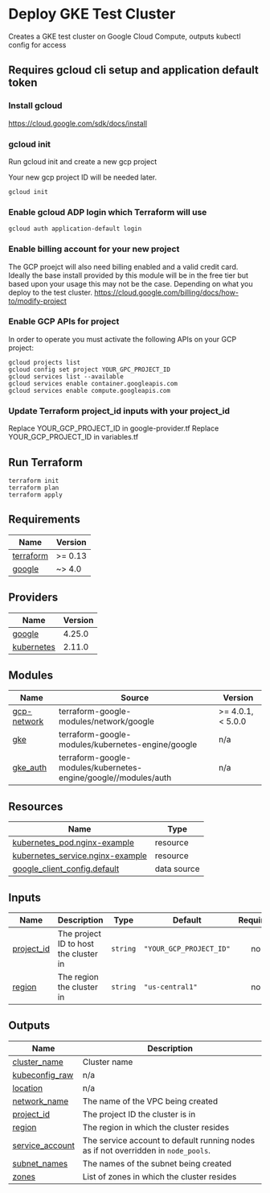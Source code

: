 # Deploy GKE Test Cluster 
 
Creates a GKE test cluster on Google Cloud Compute, outputs kubectl config for access

## Requires gcloud cli setup and application default token

### Install gcloud

https://cloud.google.com/sdk/docs/install

### gcloud init

Run gcloud init and create a new gcp project

Your new gcp project ID will be needed later.

```
gcloud init
```

### Enable gcloud ADP login which Terraform will use

```
gcloud auth application-default login
```

### Enable billing account for your new project

The GCP proejct will also need billing enabled and a valid credit card. Ideally the base install provided by this module will be in the free tier but based upon your usage this may not be the case. Depending on what you deploy to the test cluster. https://cloud.google.com/billing/docs/how-to/modify-project


### Enable GCP APIs for project

In order to operate you must activate the following APIs on your GCP project:

```
gcloud projects list
gcloud config set project YOUR_GPC_PROJECT_ID
gcloud services list --available
gcloud services enable container.googleapis.com
gcloud services enable compute.googleapis.com
```

### Update Terraform project_id inputs with your project_id

Replace YOUR_GCP_PROJECT_ID in google-provider.tf
Replace YOUR_GCP_PROJECT_ID in variables.tf


## Run Terraform
```
terraform init
terraform plan
terraform apply
```

<!-- BEGIN_TF_DOCS -->
## Requirements

| Name | Version |
|------|---------|
| <a name="requirement_terraform"></a> [terraform](#requirement\_terraform) | >= 0.13 |
| <a name="requirement_google"></a> [google](#requirement\_google) | ~> 4.0 |

## Providers

| Name | Version |
|------|---------|
| <a name="provider_google"></a> [google](#provider\_google) | 4.25.0 |
| <a name="provider_kubernetes"></a> [kubernetes](#provider\_kubernetes) | 2.11.0 |

## Modules

| Name | Source | Version |
|------|--------|---------|
| <a name="module_gcp-network"></a> [gcp-network](#module\_gcp-network) | terraform-google-modules/network/google | >= 4.0.1, < 5.0.0 |
| <a name="module_gke"></a> [gke](#module\_gke) | terraform-google-modules/kubernetes-engine/google | n/a |
| <a name="module_gke_auth"></a> [gke\_auth](#module\_gke\_auth) | terraform-google-modules/kubernetes-engine/google//modules/auth | n/a |

## Resources

| Name | Type |
|------|------|
| [kubernetes_pod.nginx-example](https://registry.terraform.io/providers/hashicorp/kubernetes/latest/docs/resources/pod) | resource |
| [kubernetes_service.nginx-example](https://registry.terraform.io/providers/hashicorp/kubernetes/latest/docs/resources/service) | resource |
| [google_client_config.default](https://registry.terraform.io/providers/hashicorp/google/latest/docs/data-sources/client_config) | data source |

## Inputs

| Name | Description | Type | Default | Required |
|------|-------------|------|---------|:--------:|
| <a name="input_project_id"></a> [project\_id](#input\_project\_id) | The project ID to host the cluster in | `string` | `"YOUR_GCP_PROJECT_ID"` | no |
| <a name="input_region"></a> [region](#input\_region) | The region the cluster in | `string` | `"us-central1"` | no |

## Outputs

| Name | Description |
|------|-------------|
| <a name="output_cluster_name"></a> [cluster\_name](#output\_cluster\_name) | Cluster name |
| <a name="output_kubeconfig_raw"></a> [kubeconfig\_raw](#output\_kubeconfig\_raw) | n/a |
| <a name="output_location"></a> [location](#output\_location) | n/a |
| <a name="output_network_name"></a> [network\_name](#output\_network\_name) | The name of the VPC being created |
| <a name="output_project_id"></a> [project\_id](#output\_project\_id) | The project ID the cluster is in |
| <a name="output_region"></a> [region](#output\_region) | The region in which the cluster resides |
| <a name="output_service_account"></a> [service\_account](#output\_service\_account) | The service account to default running nodes as if not overridden in `node_pools`. |
| <a name="output_subnet_names"></a> [subnet\_names](#output\_subnet\_names) | The names of the subnet being created |
| <a name="output_zones"></a> [zones](#output\_zones) | List of zones in which the cluster resides |
<!-- END_TF_DOCS -->
